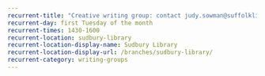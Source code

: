 ```yaml
---
recurrent-title: "Creative writing group: contact judy.sowman@suffolklibraries.co.uk or gaprocter@gmail.com"
recurrent-day: first Tuesday of the month
recurrent-times: 1430-1600
recurrent-location: sudbury-library
recurrent-location-display-name: Sudbury Library
recurrent-location-display-url: /branches/sudbury-library/
recurrent-category: writing-groups
---
```

